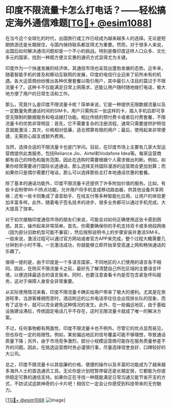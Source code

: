 # 印度不限流量卡怎么打电话？——轻松搞定海外通信难题[[TG💪+ @esim1088](https://t.me/s/esim1088)]

在当今这个全球化的时代，出国旅行或工作已经成为越来越多人的选择。无论是短期旅游还是长期居住，与国内保持联系都显得尤为重要。然而，对于很多人来说，出国后如何解决通讯问题却是一个不小的挑战。特别是像印度这样人口众多、文化多元的国家，找到一种既方便又实惠的通讯方式显得尤为关键。

印度作为一个快速发展的经济体，其通信市场也呈现出蓬勃发展的态势。近年来，随着智能手机的普及和移动互联网的发展，印度的电信行业迎来了前所未有的机遇。各大运营商纷纷推出各种优惠套餐以吸引用户，其中最引人注目的莫过于不限流量卡了。这种卡不仅能满足日常上网需求，还能让用户随时随地拨打电话，极大地方便了用户的日常生活和工作。

那么，究竟什么是印度不限流量卡呢？简单来说，它是一种提供无限数据流量以及一定数量免费通话时间的SIM卡。用户只需购买一张这样的卡，插入手机后即可享受无限制的数据服务和电话拨打功能。相比传统的预付费卡或者后付费套餐，不限流量卡的优势非常明显：首先，它不需要复杂的注册流程，通常只需要提供护照信息就能激活；其次，价格相对低廉，适合预算有限的用户；最后，使用起来非常便捷，无需担心超支或额外费用。

当然，选择合适的不限流量卡也是门学问。目前，在印度市场上主要有几家大型运营商提供此类服务，包括Reliance Jio、Airtel和Vodafone Idea等。每家运营商都有自己的特色和服务范围，因此在选购时需要根据个人需求做出判断。例如，如果你经常需要进行国际长途通话，那么选择支持国际漫游的运营商会更加划算；而如果你只是偶尔需要打电话，那么可以选择那些主打本地通话优惠的套餐。

除了基本的通话功能外，印度不限流量卡还提供了许多附加价值的服务。比如，有些卡会附带Wi-Fi热点功能，允许用户将手机变成移动路由器，供其他设备共享网络；还有一些卡则集成了语音助手、在线支付等多种智能化应用，让用户的体验更加丰富多样。此外，随着电子签名技术的进步，很多业务都可以通过手机完成，大大提高了效率。

对于初次接触印度通信市场的朋友们来说，可能会对如何正确使用这张卡感到困惑。其实，操作起来非常简单。首先，你需要确保你的手机支持双卡或多频段网络（因为部分旧款机型可能不兼容），然后按照说明书上的步骤安装并激活SIM卡。一般来说，激活过程可以通过官方网站或者官方APP来完成，整个过程大概需要几分钟到半小时不等。一旦激活成功，你就能够立即开始享受高速上网和畅快通话的乐趣了。

值得一提的是，由于印度是一个多语言国家，不同地区的人们使用的语言各不相同。因此，在购买不限流量卡之前，最好先了解清楚自己所在区域的主要语言环境，以便选择最适合的语言版本。同时，也要注意查看卡内是否包含紧急呼叫服务，这对于保障人身安全非常重要。

从实际使用情况来看，印度不限流量卡确实给用户带来了极大的便利。尤其是在旅游旺季，当游客蜂拥而至时，酒店附近的公共电话亭往往会出现排长队的现象，而有了这张卡，就可以完全避免这种情况的发生。此外，在一些偏远地区，由于基础设施建设滞后，传统固定电话几乎不存在，这时无限流量卡就成了唯一的解决方案。

不过，任何事物都有两面性，印度不限流量卡也不例外。尽管它的优点显而易见，但也存在一定的局限性。例如，某些偏远地区的信号覆盖可能不够理想，导致通话质量下降；另外，由于市场竞争激烈，部分小规模运营商可能存在服务质量参差不齐的问题。因此，在挑选运营商时务必谨慎行事，尽量选择信誉良好、口碑较好的大公司。

总之，印度不限流量卡以其低廉的价格、便捷的操作以及丰富的功能成为了越来越多海外人士的首选通讯工具。无论你是计划短暂停留还是长期定居，它都能为你提供稳定可靠的通信支持。如果你正在寻找一种既能满足日常沟通又能节省开支的方式，不妨试试这款神奇的小卡片吧！相信它一定会让你感受到科技带来的无穷魅力。

[[TG💪+ @esim1088](https://t.me/s/esim1088) ![Image](https://i.postimg.cc/4NQfJmqS/Snipaste-2025-05-13-00-14-12.png)]